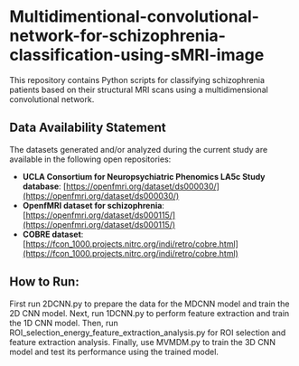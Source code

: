 # Multidimentional-convolutional-network-for-schizophrenia-classification-using-sMRI-image
This repository contains Python scripts for classifying schizophrenia patients based on their structural MRI scans using a multidimensional convolutional network.
## Data Availability Statement

The datasets generated and/or analyzed during the current study are available in the following open repositories:

- **UCLA Consortium for Neuropsychiatric Phenomics LA5c Study database**: [https://openfmri.org/dataset/ds000030/](https://openfmri.org/dataset/ds000030/)
- **OpenfMRI dataset for schizophrenia**: [https://openfmri.org/dataset/ds000115/](https://openfmri.org/dataset/ds000115/)
- **COBRE dataset**: [https://fcon_1000.projects.nitrc.org/indi/retro/cobre.html](https://fcon_1000.projects.nitrc.org/indi/retro/cobre.html)

## How to Run:
First run 2DCNN.py to prepare the data for the MDCNN model and train the 2D CNN model.
Next, run 1DCNN.py to perform feature extraction and train the 1D CNN model.
Then, run ROI_selection_energy_feature_extraction_analysis.py for ROI selection and feature extraction analysis.
Finally, use MVMDM.py to train the 3D CNN model and test its performance using the trained model.
